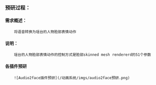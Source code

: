 ### 预研过程：  
#### 需求概述：  
        将语音转换为瑶台的人物脸部表情动作  
#### 说明：
        瑶台的人物脸部表情动作的控制方式是脸部skinned mesh rendererd的51个参数
#### 各插件预研
        ![Audio2face插件预研](/动画系统/imgs/audio2face预研.png)
